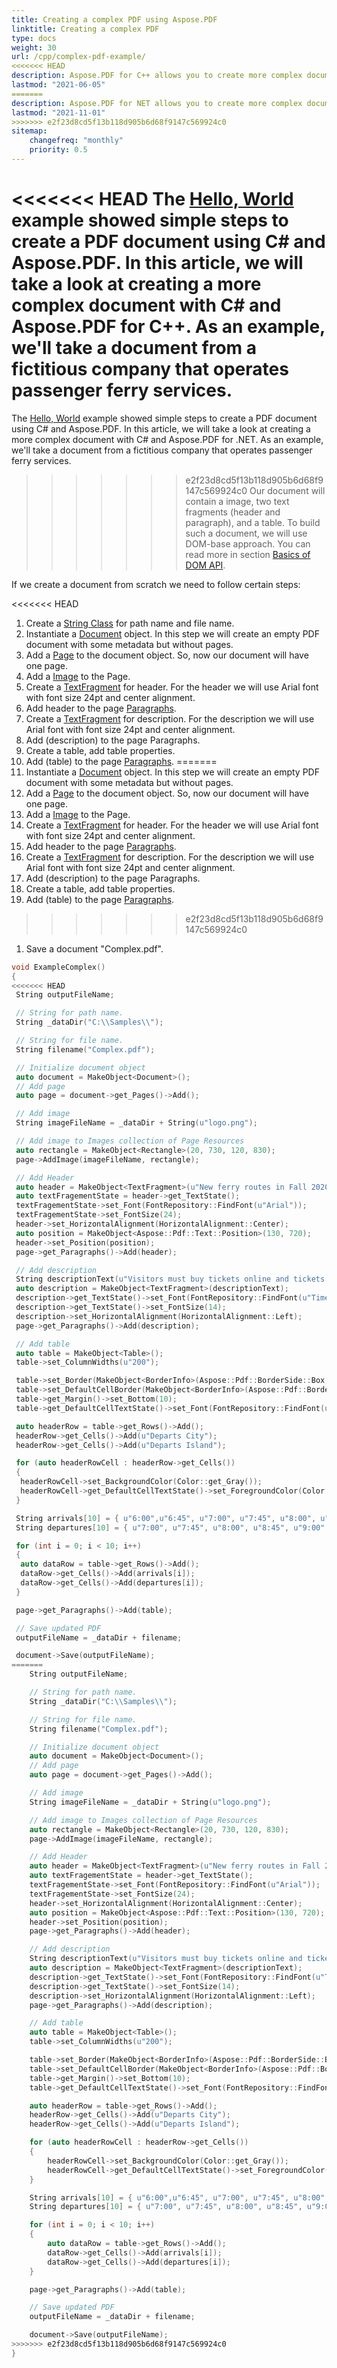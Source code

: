 ```yaml
---
title: Creating a complex PDF using Aspose.PDF
linktitle: Creating a complex PDF
type: docs
weight: 30
url: /cpp/complex-pdf-example/
<<<<<<< HEAD
description: Aspose.PDF for C++ allows you to create more complex documents that contain images, text fragments, and tables in one document.
lastmod: "2021-06-05"
=======
description: Aspose.PDF for NET allows you to create more complex documents that contain images, text fragments, and tables in one document.
lastmod: "2021-11-01"
>>>>>>> e2f23d8cd5f13b118d905b6d68f9147c569924c0
sitemap:
    changefreq: "monthly"
    priority: 0.5
---
```


<<<<<<< HEAD
The [Hello, World](/pdf/cpp/hello-world-example/) example showed simple steps to create a PDF document using C# and Aspose.PDF. In this article, we will take a look at creating a more complex document with C# and Aspose.PDF for C++. As an example, we'll take a document from a fictitious company that operates passenger ferry services.
=======
The [Hello, World](/pdf/cpp/hello-world-example/) example showed simple steps to create a PDF document using C# and Aspose.PDF. In this article, we will take a look at creating a more complex document with C# and Aspose.PDF for .NET. As an example, we'll take a document from a fictitious company that operates passenger ferry services.
>>>>>>> e2f23d8cd5f13b118d905b6d68f9147c569924c0
Our document will contain a image, two text fragments (header and paragraph), and a table. To build such a document, we will use DOM-base approach. You can read more in section [Basics of DOM API](/pdf/cpp/basics-of-dom-api/).

If we create a document from scratch we need to follow certain steps:

<<<<<<< HEAD
1. Create a [String Class](https://apireference.aspose.com/pdf/cpp/class/system.string) for path name and file name.
1. Instantiate a [Document](https://apireference.aspose.com/pdf/cpp/class/aspose.pdf.document) object. In this step we will create an empty PDF document with some metadata but without pages.
1. Add a [Page](https://apireference.aspose.com/pdf/cpp/class/aspose.pdf.page) to the document object. So, now our document will have one page.
1. Add a [Image](https://apireference.aspose.com/pdf/cpp/class/aspose.pdf.image) to the Page.
1. Create a [TextFragment](https://apireference.aspose.com/pdf/cpp/class/aspose.pdf.text.text_fragment/) for header. For the header we will use Arial font with font size 24pt and center alignment.
1. Add header to the page [Paragraphs](https://apireference.aspose.com/pdf/cpp/class/aspose.pdf.page#ac5c48bedc9fe8a7e0800a1d9b2c28170).
1. Create a [TextFragment](https://apireference.aspose.com/pdf/cpp/class/aspose.pdf.text.text_fragment/) for description. For the description we will use Arial font with font size 24pt and center alignment.
1. Add (description) to the page Paragraphs.
1. Create a table, add table properties.
1. Add (table) to the page [Paragraphs](https://apireference.aspose.com/pdf/cpp/class/aspose.pdf.page#ac5c48bedc9fe8a7e0800a1d9b2c28170).
=======
1. Instantiate a [Document](https://apireference.aspose.com/pdf/cpp/class/aspose.pdf.document) object. In this step we will create an empty PDF document with some metadata but without pages.
1. Add a [Page](https://apireference.aspose.com/pdf/cpp/class/aspose.pdf.page) to the document object. So, now our document will have one page.
1. Add a [Image](https://apireference.aspose.com/pdf/cpp/class/aspose.pdf.image) to the Page.
1. Create a [TextFragment](https://apireference.aspose.com/pdf/cpp/class/aspose.pdf.text.text_fragment) for header. For the header we will use Arial font with font size 24pt and center alignment.
1. Add header to the page [Paragraphs](https://apireference.aspose.com/pdf/cpp/class/aspose.pdf.paragraphs).
1. Create a [TextFragment](https://apireference.aspose.com/pdf/cpp/class/aspose.pdf.text.text_fragment) for description. For the description we will use Arial font with font size 24pt and center alignment.
1. Add (description) to the page Paragraphs.
1. Create a table, add table properties.
1. Add (table) to the page [Paragraphs](https://apireference.aspose.com/pdf/cpp/class/aspose.pdf.paragraphs).
>>>>>>> e2f23d8cd5f13b118d905b6d68f9147c569924c0
1. Save a document "Complex.pdf".

```cpp
void ExampleComplex()
{
<<<<<<< HEAD
 String outputFileName;

 // String for path name.
 String _dataDir("C:\\Samples\\");

 // String for file name.
 String filename("Complex.pdf");

 // Initialize document object
 auto document = MakeObject<Document>();
 // Add page
 auto page = document->get_Pages()->Add();

 // Add image
 String imageFileName = _dataDir + String(u"logo.png");

 // Add image to Images collection of Page Resources
 auto rectangle = MakeObject<Rectangle>(20, 730, 120, 830);
 page->AddImage(imageFileName, rectangle);

 // Add Header
 auto header = MakeObject<TextFragment>(u"New ferry routes in Fall 2020");
 auto textFragementState = header->get_TextState();
 textFragementState->set_Font(FontRepository::FindFont(u"Arial"));
 textFragementState->set_FontSize(24);
 header->set_HorizontalAlignment(HorizontalAlignment::Center);
 auto position = MakeObject<Aspose::Pdf::Text::Position>(130, 720);
 header->set_Position(position);
 page->get_Paragraphs()->Add(header);

 // Add description
 String descriptionText(u"Visitors must buy tickets online and tickets are limited to 5,000 per day. Ferry service is operating at half capacity and on a reduced schedule. Expect lineups.");
 auto description = MakeObject<TextFragment>(descriptionText);
 description->get_TextState()->set_Font(FontRepository::FindFont(u"Times New Roman"));
 description->get_TextState()->set_FontSize(14);
 description->set_HorizontalAlignment(HorizontalAlignment::Left);
 page->get_Paragraphs()->Add(description);

 // Add table
 auto table = MakeObject<Table>();
 table->set_ColumnWidths(u"200");

 table->set_Border(MakeObject<BorderInfo>(Aspose::Pdf::BorderSide::Box, 1.0f, Aspose::Pdf::Color::get_DarkSlateGray()));
 table->set_DefaultCellBorder(MakeObject<BorderInfo>(Aspose::Pdf::BorderSide::Box, .5f, Aspose::Pdf::Color::get_Black()));
 table->get_Margin()->set_Bottom(10);
 table->get_DefaultCellTextState()->set_Font(FontRepository::FindFont(u"Helvetica"));

 auto headerRow = table->get_Rows()->Add();
 headerRow->get_Cells()->Add(u"Departs City");
 headerRow->get_Cells()->Add(u"Departs Island");

 for (auto headerRowCell : headerRow->get_Cells())
 {
  headerRowCell->set_BackgroundColor(Color::get_Gray());
  headerRowCell->get_DefaultCellTextState()->set_ForegroundColor(Color::get_WhiteSmoke());
 }

 String arrivals[10] = { u"6:00",u"6:45", u"7:00", u"7:45", u"8:00", u"8:45", u"9:00", u"9:45", u"10:00", u"10:45" };
 String departures[10] = { u"7:00", u"7:45", u"8:00", u"8:45", u"9:00", u"9:45", u"10:00", u"10:45", u"11:00", u"11:45" };

 for (int i = 0; i < 10; i++)
 {
  auto dataRow = table->get_Rows()->Add();
  dataRow->get_Cells()->Add(arrivals[i]);
  dataRow->get_Cells()->Add(departures[i]);
 }

 page->get_Paragraphs()->Add(table);

 // Save updated PDF
 outputFileName = _dataDir + filename;

 document->Save(outputFileName);
=======
    String outputFileName;

    // String for path name.
    String _dataDir("C:\\Samples\\");

    // String for file name.
    String filename("Complex.pdf");

    // Initialize document object
    auto document = MakeObject<Document>();
    // Add page
    auto page = document->get_Pages()->Add();

    // Add image
    String imageFileName = _dataDir + String(u"logo.png");

    // Add image to Images collection of Page Resources
    auto rectangle = MakeObject<Rectangle>(20, 730, 120, 830);
    page->AddImage(imageFileName, rectangle);

    // Add Header
    auto header = MakeObject<TextFragment>(u"New ferry routes in Fall 2020");
    auto textFragementState = header->get_TextState();
    textFragementState->set_Font(FontRepository::FindFont(u"Arial"));
    textFragementState->set_FontSize(24);
    header->set_HorizontalAlignment(HorizontalAlignment::Center);
    auto position = MakeObject<Aspose::Pdf::Text::Position>(130, 720);
    header->set_Position(position);
    page->get_Paragraphs()->Add(header);

    // Add description
    String descriptionText(u"Visitors must buy tickets online and tickets are limited to 5,000 per day. Ferry service is operating at half capacity and on a reduced schedule. Expect lineups.");
    auto description = MakeObject<TextFragment>(descriptionText);
    description->get_TextState()->set_Font(FontRepository::FindFont(u"Times New Roman"));
    description->get_TextState()->set_FontSize(14);
    description->set_HorizontalAlignment(HorizontalAlignment::Left);
    page->get_Paragraphs()->Add(description);

    // Add table
    auto table = MakeObject<Table>();
    table->set_ColumnWidths(u"200");

    table->set_Border(MakeObject<BorderInfo>(Aspose::Pdf::BorderSide::Box, 1.0f, Aspose::Pdf::Color::get_DarkSlateGray()));
    table->set_DefaultCellBorder(MakeObject<BorderInfo>(Aspose::Pdf::BorderSide::Box, .5f, Aspose::Pdf::Color::get_Black()));
    table->get_Margin()->set_Bottom(10);
    table->get_DefaultCellTextState()->set_Font(FontRepository::FindFont(u"Helvetica"));

    auto headerRow = table->get_Rows()->Add();
    headerRow->get_Cells()->Add(u"Departs City");
    headerRow->get_Cells()->Add(u"Departs Island");

    for (auto headerRowCell : headerRow->get_Cells())
    {
        headerRowCell->set_BackgroundColor(Color::get_Gray());
        headerRowCell->get_DefaultCellTextState()->set_ForegroundColor(Color::get_WhiteSmoke());
    }

    String arrivals[10] = { u"6:00",u"6:45", u"7:00", u"7:45", u"8:00", u"8:45", u"9:00", u"9:45", u"10:00", u"10:45" };
    String departures[10] = { u"7:00", u"7:45", u"8:00", u"8:45", u"9:00", u"9:45", u"10:00", u"10:45", u"11:00", u"11:45" };

    for (int i = 0; i < 10; i++)
    {
        auto dataRow = table->get_Rows()->Add();
        dataRow->get_Cells()->Add(arrivals[i]);
        dataRow->get_Cells()->Add(departures[i]);
    }

    page->get_Paragraphs()->Add(table);

    // Save updated PDF
    outputFileName = _dataDir + filename;

    document->Save(outputFileName);
>>>>>>> e2f23d8cd5f13b118d905b6d68f9147c569924c0
}
```
